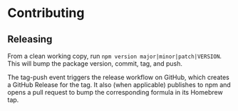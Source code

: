 <!--
This is a default contributing guide that applies to the entire nodenv organization.
It may be overridden by a repo-specific contributing guide.
https://docs.github.com/en/communities/setting-up-your-project-for-healthy-contributions/creating-a-default-community-health-file
-->

# Contributing

## Releasing

From a clean working copy, run `npm version major|minor|patch|VERSION`.
This will bump the package version, commit, tag, and push.

The tag-push event triggers the release workflow on GitHub, which creates a
GitHub Release for the tag. It also (when applicable) publishes to npm and
opens a pull request to bump the corresponding formula in its Homebrew tap.
